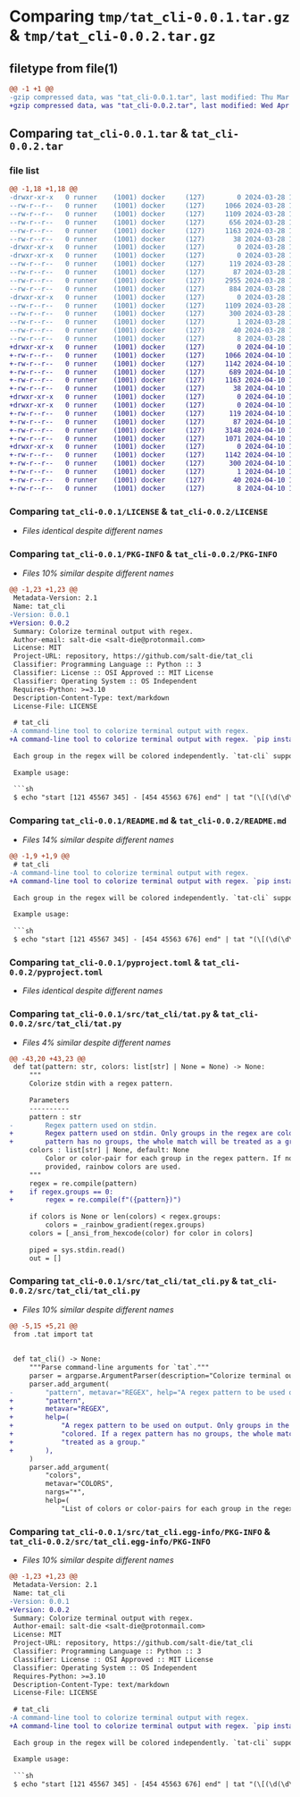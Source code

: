 # Comparing `tmp/tat_cli-0.0.1.tar.gz` & `tmp/tat_cli-0.0.2.tar.gz`

## filetype from file(1)

```diff
@@ -1 +1 @@
-gzip compressed data, was "tat_cli-0.0.1.tar", last modified: Thu Mar 28 19:33:53 2024, max compression
+gzip compressed data, was "tat_cli-0.0.2.tar", last modified: Wed Apr 10 15:31:35 2024, max compression
```

## Comparing `tat_cli-0.0.1.tar` & `tat_cli-0.0.2.tar`

### file list

```diff
@@ -1,18 +1,18 @@
-drwxr-xr-x   0 runner    (1001) docker     (127)        0 2024-03-28 19:33:53.007684 tat_cli-0.0.1/
--rw-r--r--   0 runner    (1001) docker     (127)     1066 2024-03-28 19:33:44.000000 tat_cli-0.0.1/LICENSE
--rw-r--r--   0 runner    (1001) docker     (127)     1109 2024-03-28 19:33:53.007684 tat_cli-0.0.1/PKG-INFO
--rw-r--r--   0 runner    (1001) docker     (127)      656 2024-03-28 19:33:44.000000 tat_cli-0.0.1/README.md
--rw-r--r--   0 runner    (1001) docker     (127)     1163 2024-03-28 19:33:44.000000 tat_cli-0.0.1/pyproject.toml
--rw-r--r--   0 runner    (1001) docker     (127)       38 2024-03-28 19:33:53.007684 tat_cli-0.0.1/setup.cfg
-drwxr-xr-x   0 runner    (1001) docker     (127)        0 2024-03-28 19:33:53.003684 tat_cli-0.0.1/src/
-drwxr-xr-x   0 runner    (1001) docker     (127)        0 2024-03-28 19:33:53.003684 tat_cli-0.0.1/src/tat_cli/
--rw-r--r--   0 runner    (1001) docker     (127)      119 2024-03-28 19:33:44.000000 tat_cli-0.0.1/src/tat_cli/__init__.py
--rw-r--r--   0 runner    (1001) docker     (127)       87 2024-03-28 19:33:44.000000 tat_cli-0.0.1/src/tat_cli/__main__.py
--rw-r--r--   0 runner    (1001) docker     (127)     2955 2024-03-28 19:33:44.000000 tat_cli-0.0.1/src/tat_cli/tat.py
--rw-r--r--   0 runner    (1001) docker     (127)      884 2024-03-28 19:33:44.000000 tat_cli-0.0.1/src/tat_cli/tat_cli.py
-drwxr-xr-x   0 runner    (1001) docker     (127)        0 2024-03-28 19:33:53.007684 tat_cli-0.0.1/src/tat_cli.egg-info/
--rw-r--r--   0 runner    (1001) docker     (127)     1109 2024-03-28 19:33:52.000000 tat_cli-0.0.1/src/tat_cli.egg-info/PKG-INFO
--rw-r--r--   0 runner    (1001) docker     (127)      300 2024-03-28 19:33:52.000000 tat_cli-0.0.1/src/tat_cli.egg-info/SOURCES.txt
--rw-r--r--   0 runner    (1001) docker     (127)        1 2024-03-28 19:33:52.000000 tat_cli-0.0.1/src/tat_cli.egg-info/dependency_links.txt
--rw-r--r--   0 runner    (1001) docker     (127)       40 2024-03-28 19:33:52.000000 tat_cli-0.0.1/src/tat_cli.egg-info/entry_points.txt
--rw-r--r--   0 runner    (1001) docker     (127)        8 2024-03-28 19:33:52.000000 tat_cli-0.0.1/src/tat_cli.egg-info/top_level.txt
+drwxr-xr-x   0 runner    (1001) docker     (127)        0 2024-04-10 15:31:35.291283 tat_cli-0.0.2/
+-rw-r--r--   0 runner    (1001) docker     (127)     1066 2024-04-10 15:31:30.000000 tat_cli-0.0.2/LICENSE
+-rw-r--r--   0 runner    (1001) docker     (127)     1142 2024-04-10 15:31:35.291283 tat_cli-0.0.2/PKG-INFO
+-rw-r--r--   0 runner    (1001) docker     (127)      689 2024-04-10 15:31:30.000000 tat_cli-0.0.2/README.md
+-rw-r--r--   0 runner    (1001) docker     (127)     1163 2024-04-10 15:31:30.000000 tat_cli-0.0.2/pyproject.toml
+-rw-r--r--   0 runner    (1001) docker     (127)       38 2024-04-10 15:31:35.291283 tat_cli-0.0.2/setup.cfg
+drwxr-xr-x   0 runner    (1001) docker     (127)        0 2024-04-10 15:31:35.287283 tat_cli-0.0.2/src/
+drwxr-xr-x   0 runner    (1001) docker     (127)        0 2024-04-10 15:31:35.287283 tat_cli-0.0.2/src/tat_cli/
+-rw-r--r--   0 runner    (1001) docker     (127)      119 2024-04-10 15:31:30.000000 tat_cli-0.0.2/src/tat_cli/__init__.py
+-rw-r--r--   0 runner    (1001) docker     (127)       87 2024-04-10 15:31:30.000000 tat_cli-0.0.2/src/tat_cli/__main__.py
+-rw-r--r--   0 runner    (1001) docker     (127)     3148 2024-04-10 15:31:30.000000 tat_cli-0.0.2/src/tat_cli/tat.py
+-rw-r--r--   0 runner    (1001) docker     (127)     1071 2024-04-10 15:31:30.000000 tat_cli-0.0.2/src/tat_cli/tat_cli.py
+drwxr-xr-x   0 runner    (1001) docker     (127)        0 2024-04-10 15:31:35.291283 tat_cli-0.0.2/src/tat_cli.egg-info/
+-rw-r--r--   0 runner    (1001) docker     (127)     1142 2024-04-10 15:31:35.000000 tat_cli-0.0.2/src/tat_cli.egg-info/PKG-INFO
+-rw-r--r--   0 runner    (1001) docker     (127)      300 2024-04-10 15:31:35.000000 tat_cli-0.0.2/src/tat_cli.egg-info/SOURCES.txt
+-rw-r--r--   0 runner    (1001) docker     (127)        1 2024-04-10 15:31:35.000000 tat_cli-0.0.2/src/tat_cli.egg-info/dependency_links.txt
+-rw-r--r--   0 runner    (1001) docker     (127)       40 2024-04-10 15:31:35.000000 tat_cli-0.0.2/src/tat_cli.egg-info/entry_points.txt
+-rw-r--r--   0 runner    (1001) docker     (127)        8 2024-04-10 15:31:35.000000 tat_cli-0.0.2/src/tat_cli.egg-info/top_level.txt
```

### Comparing `tat_cli-0.0.1/LICENSE` & `tat_cli-0.0.2/LICENSE`

 * *Files identical despite different names*

### Comparing `tat_cli-0.0.1/PKG-INFO` & `tat_cli-0.0.2/PKG-INFO`

 * *Files 10% similar despite different names*

```diff
@@ -1,23 +1,23 @@
 Metadata-Version: 2.1
 Name: tat_cli
-Version: 0.0.1
+Version: 0.0.2
 Summary: Colorize terminal output with regex.
 Author-email: salt-die <salt-die@protonmail.com>
 License: MIT
 Project-URL: repository, https://github.com/salt-die/tat_cli
 Classifier: Programming Language :: Python :: 3
 Classifier: License :: OSI Approved :: MIT License
 Classifier: Operating System :: OS Independent
 Requires-Python: >=3.10
 Description-Content-Type: text/markdown
 License-File: LICENSE
 
 # tat_cli
-A command-line tool to colorize terminal output with regex. 
+A command-line tool to colorize terminal output with regex. `pip install tat-cli` to install.
 
 Each group in the regex will be colored independently. `tat-cli` supports nested groups and 24-bit colors.
 
 Example usage:
 
 ```sh
 $ echo "start [121 45567 345] - [454 45563 676] end" | tat "(\[(\d(\d\d)) (\d(\d(\d)\d)\d) ((\d\d)\d)\])"
```

### Comparing `tat_cli-0.0.1/README.md` & `tat_cli-0.0.2/README.md`

 * *Files 14% similar despite different names*

```diff
@@ -1,9 +1,9 @@
 # tat_cli
-A command-line tool to colorize terminal output with regex. 
+A command-line tool to colorize terminal output with regex. `pip install tat-cli` to install.
 
 Each group in the regex will be colored independently. `tat-cli` supports nested groups and 24-bit colors.
 
 Example usage:
 
 ```sh
 $ echo "start [121 45567 345] - [454 45563 676] end" | tat "(\[(\d(\d\d)) (\d(\d(\d)\d)\d) ((\d\d)\d)\])"
```

### Comparing `tat_cli-0.0.1/pyproject.toml` & `tat_cli-0.0.2/pyproject.toml`

 * *Files identical despite different names*

### Comparing `tat_cli-0.0.1/src/tat_cli/tat.py` & `tat_cli-0.0.2/src/tat_cli/tat.py`

 * *Files 4% similar despite different names*

```diff
@@ -43,20 +43,23 @@
 def tat(pattern: str, colors: list[str] | None = None) -> None:
     """
     Colorize stdin with a regex pattern.
 
     Parameters
     ----------
     pattern : str
-        Regex pattern used on stdin.
+        Regex pattern used on stdin. Only groups in the regex are colored. If a regex
+        pattern has no groups, the whole match will be treated as a group.
     colors : list[str] | None, default: None
         Color or color-pair for each group in the regex pattern. If none or too few are
         provided, rainbow colors are used.
     """
     regex = re.compile(pattern)
+    if regex.groups == 0:
+        regex = re.compile(f"({pattern})")
 
     if colors is None or len(colors) < regex.groups:
         colors = _rainbow_gradient(regex.groups)
     colors = [_ansi_from_hexcode(color) for color in colors]
 
     piped = sys.stdin.read()
     out = []
```

### Comparing `tat_cli-0.0.1/src/tat_cli/tat_cli.py` & `tat_cli-0.0.2/src/tat_cli/tat_cli.py`

 * *Files 10% similar despite different names*

```diff
@@ -5,15 +5,21 @@
 from .tat import tat
 
 
 def tat_cli() -> None:
     """Parse command-line arguments for `tat`."""
     parser = argparse.ArgumentParser(description="Colorize terminal output with regex.")
     parser.add_argument(
-        "pattern", metavar="REGEX", help="A regex pattern to be used on output."
+        "pattern",
+        metavar="REGEX",
+        help=(
+            "A regex pattern to be used on output. Only groups in the regex are "
+            "colored. If a regex pattern has no groups, the whole match will be "
+            "treated as a group."
+        ),
     )
     parser.add_argument(
         "colors",
         metavar="COLORS",
         nargs="*",
         help=(
             "List of colors or color-pairs for each group in the regex. "
```

### Comparing `tat_cli-0.0.1/src/tat_cli.egg-info/PKG-INFO` & `tat_cli-0.0.2/src/tat_cli.egg-info/PKG-INFO`

 * *Files 10% similar despite different names*

```diff
@@ -1,23 +1,23 @@
 Metadata-Version: 2.1
 Name: tat_cli
-Version: 0.0.1
+Version: 0.0.2
 Summary: Colorize terminal output with regex.
 Author-email: salt-die <salt-die@protonmail.com>
 License: MIT
 Project-URL: repository, https://github.com/salt-die/tat_cli
 Classifier: Programming Language :: Python :: 3
 Classifier: License :: OSI Approved :: MIT License
 Classifier: Operating System :: OS Independent
 Requires-Python: >=3.10
 Description-Content-Type: text/markdown
 License-File: LICENSE
 
 # tat_cli
-A command-line tool to colorize terminal output with regex. 
+A command-line tool to colorize terminal output with regex. `pip install tat-cli` to install.
 
 Each group in the regex will be colored independently. `tat-cli` supports nested groups and 24-bit colors.
 
 Example usage:
 
 ```sh
 $ echo "start [121 45567 345] - [454 45563 676] end" | tat "(\[(\d(\d\d)) (\d(\d(\d)\d)\d) ((\d\d)\d)\])"
```

